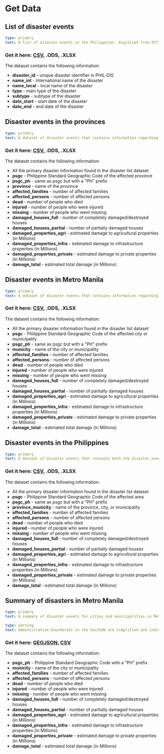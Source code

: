 # Get Data

## List of disaster events

```yaml remark
type: primary
text: A list of disaster events in the Philippines. Digitized from Office of Civil Defense reports
```
### Get it here: [CSV](../data/tabular/disasters_list_all.csv), .ODS, .XLSX

The dataset contains the following information:

 - **disaster_id** - unique disaster identifier in PHIL-DIS
 - **name_int** - international name of the disaster
 - **name_local** - local name of the disaster
 - **type** - main type of the disaster
 - **subtype** - subtype of the disaster
 - **date_start** - start date of the disaster
 - **date_end** - end date of the disaster
 

## Disaster events in the provinces

```yaml remark
type: primary
text: A dataset of disaster events that contains information regarding affected provinces. Digitized from Office of Civil Defense reports.
```
### Get it here: [CSV](../data/tabular/disasters_events_provinces.csv), .ODS, .XLSX

The dataset contains the following information:
- All the primary disaster information found in the disaster list dataset
- **psgc** - Philippine Standard Geographic Code of the affected province
- **psgc_ph** - same as psgc but with a "PH" prefix
- **province** - name of the province
- **affected_families**	- number of affected families
- **affected_persons** - number of affected persons
- **dead** - number of people who died
- **injured** - number of people who were injured
- **missing** - number of people who went missing
- **damaged_houses_full** - number of completely damaged/destroyed houses
- **damaged_houses_partial** - number of partially damaged houses
- **damaged_properties_agri** - estimated damage to agricultural properties (in Millions)
- **damaged_properties_infra** - estimated damage to infrastructure properties (in Millions)	
- **damaged_properties_private** - estimated damage to private properties (in Millions)
- **damage_total** - estimated total damage (in Millions)


## Disaster events in Metro Manila

```yaml remark
type: primary
text: A dataset of disaster events that contains information regarding affected areas in Metro Manila. Digitized from Office of Civil Defense reports.
```
### Get it here: [CSV](../data/tabular/disasters_events_ncr.csv), .ODS, .XLSX

The dataset contains the following information:
- All the primary disaster information found in the disaster list dataset
- **psgc** - Philippine Standard Geographic Code of the affected city or municipality
- **psgc_ph** - same as psgc but with a "PH" prefix
- **municity** - name of the city or municipality
- **affected_families**	- number of affected families
- **affected_persons** - number of affected persons
- **dead** - number of people who died
- **injured** - number of people who were injured
- **missing** - number of people who went missing
- **damaged_houses_full** - number of completely damaged/destroyed houses
- **damaged_houses_partial** - number of partially damaged houses
- **damaged_properties_agri** - estimated damage to agricultural properties (in Millions)
- **damaged_properties_infra** - estimated damage to infrastructure properties (in Millions)	
- **damaged_properties_private** - estimated damage to private properties (in Millions)
- **damage_total** - estimated total damage (in Millions)

## Disaster events in the Philippines

```yaml remark
type: primary
text: A dataset of disaster events that contains both the disaster_events_provinces and disaster_events_ncr data. Digitized from Office of Civil Defense reports.
```
### Get it here: [CSV](../data/tabular/disasters_events_all.csv), .ODS, .XLSX

The dataset contains the following information:
- All the primary disaster information found in the disaster list dataset
- **psgc** - Philippine Standard Geographic Code of the affected area
- **psgc_ph** - same as psgc but with a "PH" prefix
- **province_municity** - name of the province, city, or municipality
- **affected_families**	- number of affected families
- **affected_persons** - number of affected persons
- **dead** - number of people who died
- **injured** - number of people who were injured
- **missing** - number of people who went missing
- **damaged_houses_full** - number of completely damaged/destroyed houses
- **damaged_houses_partial** - number of partially damaged houses
- **damaged_properties_agri** - estimated damage to agricultural properties (in Millions)
- **damaged_properties_infra** - estimated damage to infrastructure properties (in Millions)	
- **damaged_properties_private** - estimated damage to private properties (in Millions)
- **damage_total** - estimated total damage (in Millions)


## Summary of disasters in Metro Manila

```yaml remark
type: primary
text: A summary of disaster events for cities and municipalities in Metro Manila. Summarized from disaster_events_ncr data.
```
```yaml remark
type: warning
text: Administrative boundaries in the GeoJSON are simplified and indicative. You can use the CSV file to join the data to your own vector files.
```

### Get it here: [GEOJSON](../data/spatial/phildis_ncr.geojson), [CSV](../data/tabular/disasters_summary_ncr.csv)

The dataset contains the following information:
- **psgc_ph** - Philippine Standard Geographic Code with a "PH" prefix
- **municity** - name of the city or municipality
- **affected_families**	- number of affected families
- **affected_persons** - number of affected persons
- **dead** - number of people who died
- **injured** - number of people who were injured
- **missing** - number of people who went missing
- **damaged_houses_full** - number of completely damaged/destroyed houses
- **damaged_houses_partial** - number of partially damaged houses
- **damaged_properties_agri** - estimated damage to agricultural properties (in Millions)
- **damaged_properties_infra** - estimated damage to infrastructure properties (in Millions)	
- **damaged_properties_private** - estimated damage to private properties (in Millions)
- **damage_total** - estimated total damage (in Millions)

